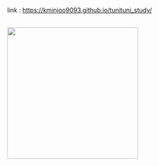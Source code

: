 link : https://kminjoo9093.github.io/tunituni_study/
<br><br>

<img src="https://github.com/user-attachments/assets/c89ee5cf-68f5-46ef-bc52-ba7a8058d4ce" width="300">
